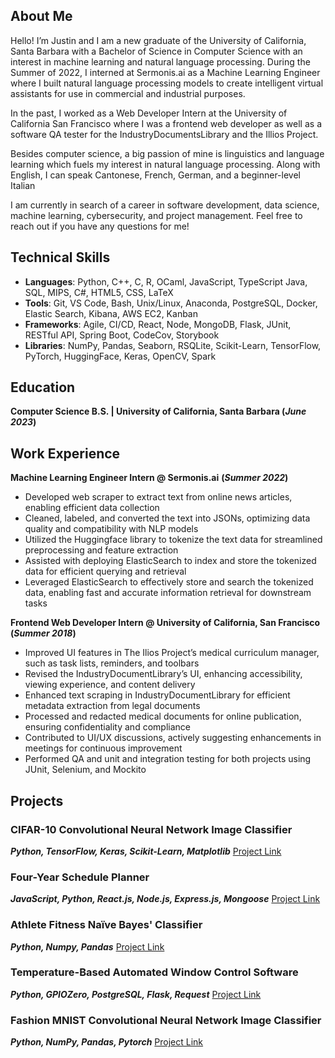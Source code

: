 ## About Me
Hello! I’m Justin and I am a new graduate of the University of California, Santa Barbara with a Bachelor of Science in Computer Science with an interest in machine learning and natural language processing. During the Summer of 2022, I interned at Sermonis.ai as a Machine Learning Engineer where I built natural language processing models to create intelligent virtual assistants for use in commercial and industrial purposes.

In the past, I worked as a Web Developer Intern at the University of California San Francisco where I was a frontend web developer as well as a software QA tester for the IndustryDocumentsLibrary and the Illios Project.

Besides computer science, a big passion of mine is linguistics and language learning which fuels my interest in natural language processing. Along with English, I can speak Cantonese, French, German, and a beginner-level Italian

I am currently in search of a career in software development, data science, machine learning, cybersecurity, and project management. Feel free to reach out if you have any questions for me!

## Technical Skills
- **Languages**: Python, C++, C, R, OCaml, JavaScript, TypeScript Java, SQL, MIPS, C#, HTML5, CSS, LaTeX
- **Tools**: Git, VS Code, Bash, Unix/Linux, Anaconda, PostgreSQL, Docker, Elastic Search, Kibana, AWS EC2, Kanban 
- **Frameworks**: Agile, CI/CD, React, Node, MongoDB, Flask, JUnit, RESTful API, Spring Boot, CodeCov, Storybook
- **Libraries**: NumPy, Pandas, Seaborn, RSQLite, Scikit-Learn, TensorFlow, PyTorch, HuggingFace, Keras, OpenCV, Spark
  

## Education
**Computer Science B.S. | University of California, Santa Barbara (_June 2023_)** 		


## Work Experience
**Machine Learning Engineer Intern @ Sermonis.ai**
**(_Summer 2022_)**
- Developed web scraper to extract text from online news articles, enabling efficient data collection
- Cleaned, labeled, and converted the text into JSONs, optimizing data quality and compatibility with NLP models
- Utilized the Huggingface library to tokenize the text data for streamlined preprocessing and feature extraction
- Assisted with deploying ElasticSearch to index and store the tokenized data for efficient querying and retrieval
- Leveraged ElasticSearch to effectively store and search the tokenized data, enabling fast and accurate information retrieval for downstream tasks


**Frontend Web Developer Intern @ University of California, San Francisco**
**(_Summer 2018_)**
- Improved UI features in The Ilios Project’s medical curriculum manager, such as task lists, reminders, and toolbars
- Revised the IndustryDocumentLibrary’s UI, enhancing accessibility, viewing experience, and content delivery
- Enhanced text scraping in IndustryDocumentLibrary for efficient metadata extraction from legal documents
- Processed and redacted medical documents for online publication, ensuring confidentiality and compliance
- Contributed to UI/UX discussions, actively suggesting enhancements in meetings for continuous improvement
- Performed QA and unit and integration testing for both projects using JUnit, Selenium, and Mockito


## Projects
### CIFAR-10 Convolutional Neural Network Image Classifier

**_Python, TensorFlow, Keras, Scikit-Learn, Matplotlib_**
[Project Link](https://github.com/Lai-Justin/Keras-CIFAR-10-CNN)


### Four-Year Schedule Planner

**_JavaScript, Python, React.js, Node.js, Express.js, Mongoose_**
[Project Link](https://github.com/Lai-Justin/Schedule-Planner)


### Athlete Fitness Naïve Bayes' Classifier

**_Python, Numpy, Pandas_**
[Project Link](https://github.com/Lai-Justin/Schedule-Planner)


### Temperature-Based Automated Window Control Software

**_Python, GPIOZero, PostgreSQL, Flask, Request_**
[Project Link]([https://github.com/Lai-Justin/Schedule-Planner](https://github.com/Lai-Justin/Window-Control))


### Fashion MNIST Convolutional Neural Network Image Classifier
**_Python, NumPy, Pandas, Pytorch_**
[Project Link](https://github.com/Lai-Justin/Schedule-Planner)

